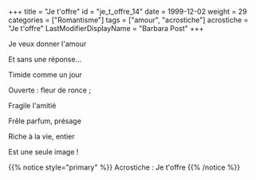 +++
title = "Je t'offre"
id = "je_t_offre_14"
date = 1999-12-02
weight = 29
categories = ["Romantisme"]
tags = ["amour", "acrostiche"]
acrostiche = "Je t'offre"
LastModifierDisplayName = "Barbara Post"
+++

Je veux donner l'amour

Et sans une réponse...

Timide comme un jour

Ouverte : fleur de ronce ;

Fragile l'amitié

Frêle parfum, présage

Riche à la vie, entier

Est une seule image !

{{% notice style="primary" %}}
Acrostiche : Je t'offre
{{% /notice %}}
